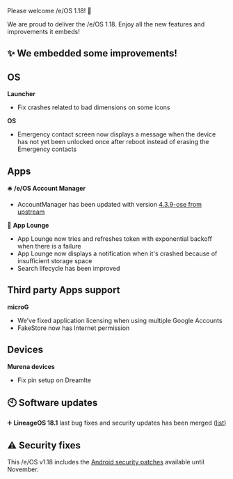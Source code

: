 Please welcome /e/OS 1.18! :rocket:

We are proud to deliver the /e/OS 1.18. Enjoy all the new features and improvements it embeds!

## ✨ We embedded some improvements! 

## OS


**Launcher**
-  Fix crashes related to bad dimensions on some icons   

**OS**
-  Emergency contact screen now displays a message when the device has not yet been unlocked once after reboot instead of erasing the Emergency contacts

## Apps

🛎️ **/e/OS Account Manager**
- AccountManager has been updated with version [4.3.9-ose from upstream](https://github.com/bitfireAT/davx5-ose/releases/tag/v4.3.9-ose)

📲 **App Lounge**
-  App Lounge now tries and refreshes token with exponential backoff when there is a failure
-  App Lounge now displays a notification when it's crashed because of insufficient storage space
-  Search lifecycle has been improved



## Third party Apps support

**microG**
-  We've fixed application licensing when using multiple Google Accounts
-  FakeStore now has Internet permission


## Devices
   
**Murena devices**
- Fix pin setup on Dreamlte


## 🕙 Software updates

➕ **LineageOS 18.1** last bug fixes and security updates has been merged ([list](https://review.lineageos.org/q/branch:lineage-18.1+status:merged+after:%222023-10-24+12:33:00+%252B0200%22+before:%222023-11-21+12:33:00+%252B0200%22))



## ⚠ Security fixes

This /e/OS v1.18 includes the [Android security patches](https://source.android.com/security/bulletin/2023-11-01) available until November.



